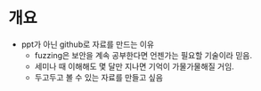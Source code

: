 # 개요
- ppt가 아닌 github로 자료를 만드는 이유
  - fuzzing은 보안을 계속 공부한다면 언젠가는 필요할 기술이라 믿음.
  - 세미나 때 이해해도 몇 달만 지나면 기억이 가물가물해질 거임.
  - 두고두고 볼 수 있는 자료를 만들고 싶음
  
